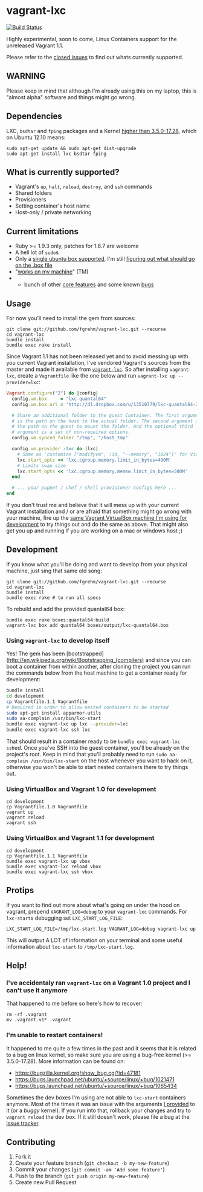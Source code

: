# vagrant-lxc

[![Build Status](https://travis-ci.org/fgrehm/vagrant-lxc.png?branch=master)](https://travis-ci.org/fgrehm/vagrant-lxc)

Highly experimental, soon to come, Linux Containers support for the unreleased
Vagrant 1.1.

Please refer to the [closed issues](https://github.com/fgrehm/vagrant-lxc/issues?labels=&milestone=&page=1&state=closed)
to find out whats currently supported.


## WARNING

Please keep in mind that although I'm already using this on my laptop, this is
"almost alpha" software and things might go wrong.


## Dependencies

LXC, `bsdtar` and `fping` packages and a Kernel [higher than 3.5.0-17.28](#im-unable-to-restart-containers),
which on Ubuntu 12.10 means:

```
sudo apt-get update && sudo apt-get dist-upgrade
sudo apt-get install lxc bsdtar fping
```


## What is currently supported?

* Vagrant's `up`, `halt`, `reload`, `destroy`, and `ssh` commands
* Shared folders
* Provisioners
* Setting container's host name
* Host-only / private networking


## Current limitations

* Ruby >= 1.9.3 only, patches for 1.8.7 are welcome
* A hell lot of `sudo`s
* Only a [single ubuntu box supported](boxes), I'm still [figuring out what should go
  on the .box file](https://github.com/fgrehm/vagrant-lxc/issues/4)
* "[works on  my machine](https://github.com/fgrehm/vagrant-lxc/issues/20)" (TM)
* + bunch of other [core features](https://github.com/fgrehm/vagrant-lxc/issues?labels=core&milestone=&page=1&state=open)
  and some known [bugs](https://github.com/fgrehm/vagrant-lxc/issues?labels=bug&page=1&state=open)


## Usage

For now you'll need to install the gem from sources:

```
git clone git://github.com/fgrehm/vagrant-lxc.git --recurse
cd vagrant-lxc
bundle install
bundle exec rake install
```

Since Vagrant 1.1 has not been released yet and to avoid messing up with you
current Vagrant installation, I've vendored Vagrant's sources from the master
and made it available from [`vagrant-lxc`](bin/vagrant-lxc). So after installing
`vagrant-lxc`, create a `Vagrantfile` like the one below and run
`vagrant-lxc up --provider=lxc`:

```ruby
Vagrant.configure("2") do |config|
  config.vm.box     = "lxc-quantal64"
  config.vm.box_url = 'http://dl.dropbox.com/u/13510779/lxc-quantal64-2013-03-08.box'

  # Share an additional folder to the guest Container. The first argument
  # is the path on the host to the actual folder. The second argument is
  # the path on the guest to mount the folder. And the optional third
  # argument is a set of non-required options.
  config.vm.synced_folder "/tmp", "/host_tmp"

  config.vm.provider :lxc do |lxc|
    # Same as 'customize ["modifyvm", :id, "--memory", "1024"]' for VirtualBox
    lxc.start_opts << 'lxc.cgroup.memory.limit_in_bytes=400M'
    # Limits swap size
    lxc.start_opts << 'lxc.cgroup.memory.memsw.limit_in_bytes=500M'
  end

  # ... your puppet / chef / shell provisioner configs here ...
end
```

If you don't trust me and believe that it will mess up with your current Vagrant
installation and / or are afraid that something might go wrong with your machine,
fire up the [same Vagrant VirtualBox machine I'm using for development](#using-virtualbox-and-vagrant-10-for-development)
to try things out and do the same as above. That might also get you up and running
if you are working on a mac or windows host ;)


## Development

If you know what you'll be doing and want to develop from your physical machine,
just sing that same old song:

```
git clone git://github.com/fgrehm/vagrant-lxc.git --recurse
cd vagrant-lxc
bundle install
bundle exec rake # to run all specs
```

To rebuild and add the provided quantal64 box:

```
bundle exec rake boxes:quantal64:build
vagrant-lxc box add quantal64 boxes/output/lxc-quantal64.box
```


### Using `vagrant-lxc` to develop itself

Yes! The gem has been [bootstrapped](http://en.wikipedia.org/wiki/Bootstrapping_(compilers)
and since you can boot a container from within another, after cloning the
project you can run the commands below from the host machine to get a container
ready for development:

```sh
bundle install
cd development
cp Vagrantfile.1.1 Vagrantfile
# Required in order to allow nested containers to be started
sudo apt-get install apparmor-utils
sudo aa-complain /usr/bin/lxc-start
bundle exec vagrant-lxc up lxc --provider=lxc
bundle exec vagrant-lxc ssh lxc
```

That should result in a container ready to be `bundle exec vagrant-lxc ssh`ed.
Once you've SSH into the guest container, you'll be already on the project's root.
Keep in mind that you'll probably need to run `sudo aa-complain /usr/bin/lxc-start`
on the host whenever you want to hack on it, otherwise you won't be able to
start nested containers there to try things out.


### Using VirtualBox and Vagrant 1.0 for development

```
cd development
cp Vagrantfile.1.0 Vagrantfile
vagrant up
vagrant reload
vagrant ssh
```

### Using VirtualBox and Vagrant 1.1 for development

```
cd development
cp Vagrantfile.1.1 Vagrantfile
bundle exec vagrant-lxc up vbox
bundle exec vagrant-lxc reload vbox
bundle exec vagrant-lxc ssh vbox
```


## Protips

If you want to find out more about what's going on under the hood on vagrant,
prepend `VAGRANT_LOG=debug` to your `vagrant-lxc` commands. For `lxc-start`s
debugging set `LXC_START_LOG_FILE`:

```
LXC_START_LOG_FILE=/tmp/lxc-start.log VAGRANT_LOG=debug vagrant-lxc up
```

This will output A LOT of information on your terminal and some useful information
about `lxc-start` to `/tmp/lxc-start.log`.


## Help!

### I've accidentaly ran `vagrant-lxc` on a Vagrant 1.0 project and I can't use it anymore

That happened to me before so here's how to recover:

```
rm -rf .vagrant
mv .vagrant.v1* .vagrant
```

### I'm unable to restart containers!

It happened to me quite a few times in the past and it seems that it is related
to a bug on linux kernel, so make sure you are using a bug-free kernel
(>= 3.5.0-17.28). More information can be found on:

* https://bugzilla.kernel.org/show_bug.cgi?id=47181
* https://bugs.launchpad.net/ubuntu/+source/linux/+bug/1021471
* https://bugs.launchpad.net/ubuntu/+source/linux/+bug/1065434

Sometimes the dev boxes I'm using are not able to `lxc-start` containers
anymore. Most of the times it was an issue with the arguments [I provided](https://github.com/fgrehm/vagrant-lxc/blob/master/example/Vagrantfile#L14-L18)
to it (or a *buggy* kernel). If you run into that, rollback your changes
and try to `vagrant reload` the dev box. If it still doesn't work,
please file a bug at the [issue tracker](https://github.com/fgrehm/vagrant-lxc/issues).


## Contributing

1. Fork it
2. Create your feature branch (`git checkout -b my-new-feature`)
3. Commit your changes (`git commit -am 'Add some feature'`)
4. Push to the branch (`git push origin my-new-feature`)
5. Create new Pull Request
